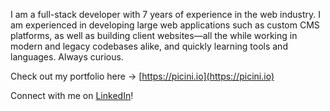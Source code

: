 I am a full-stack developer with 7 years of experience in the web industry. I am experienced in developing large web applications such as custom CMS platforms, as well as building client websites—all the while working in modern and legacy codebases alike, and quickly learning tools and languages. Always curious. 

Check out my portfolio here -> [https://picini.io](https://picini.io)

Connect with me on [LinkedIn](https://www.linkedin.com/in/nolan-picini/)!
